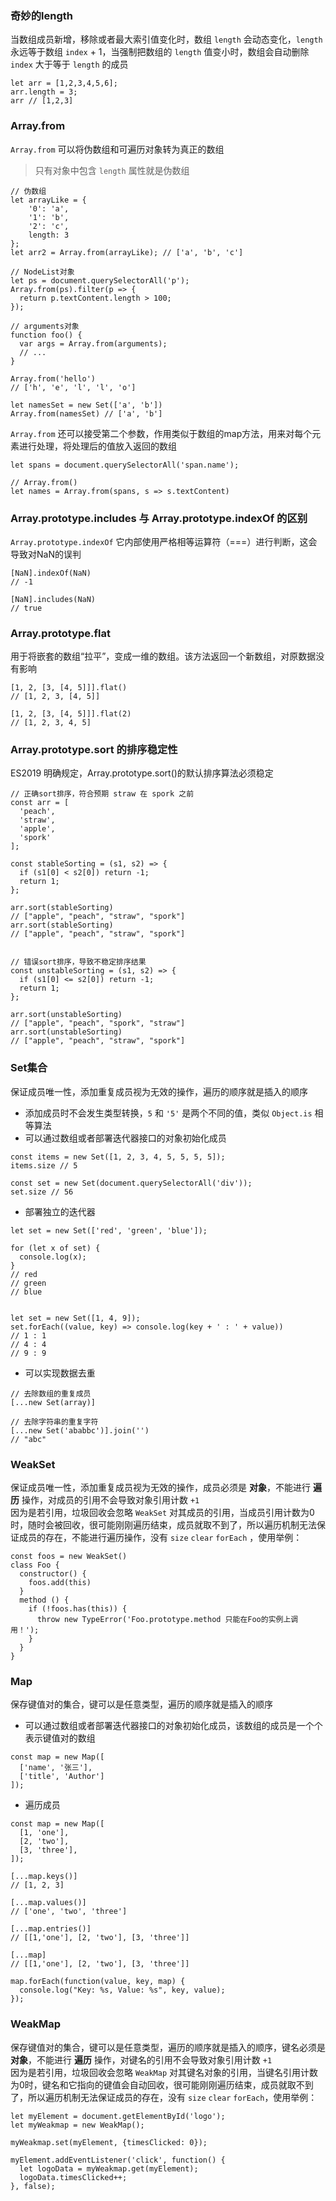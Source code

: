 ### 奇妙的length
当数组成员新增，移除或者最大索引值变化时，数组 `length` 会动态变化，`length` 永远等于数组 `index` + 1，当强制把数组的 `length` 值变小时，数组会自动删除 `index` 大于等于 `length` 的成员
```
let arr = [1,2,3,4,5,6];
arr.length = 3;
arr // [1,2,3]
```


### Array.from
`Array.from` 可以将伪数组和可遍历对象转为真正的数组
> 只有对象中包含 `length` 属性就是伪数组
```
// 伪数组
let arrayLike = {
    '0': 'a',
    '1': 'b',
    '2': 'c',
    length: 3
};
let arr2 = Array.from(arrayLike); // ['a', 'b', 'c']

// NodeList对象
let ps = document.querySelectorAll('p');
Array.from(ps).filter(p => {
  return p.textContent.length > 100;
});

// arguments对象
function foo() {
  var args = Array.from(arguments);
  // ...
}

Array.from('hello')
// ['h', 'e', 'l', 'l', 'o']

let namesSet = new Set(['a', 'b'])
Array.from(namesSet) // ['a', 'b']
```
`Array.from` 还可以接受第二个参数，作用类似于数组的map方法，用来对每个元素进行处理，将处理后的值放入返回的数组
```
let spans = document.querySelectorAll('span.name');

// Array.from()
let names = Array.from(spans, s => s.textContent)
```


### Array.prototype.includes 与 Array.prototype.indexOf 的区别
`Array.prototype.indexOf` 它内部使用严格相等运算符（===）进行判断，这会导致对NaN的误判
```
[NaN].indexOf(NaN)
// -1

[NaN].includes(NaN)
// true
```


### Array.prototype.flat
用于将嵌套的数组“拉平”，变成一维的数组。该方法返回一个新数组，对原数据没有影响
```
[1, 2, [3, [4, 5]]].flat()
// [1, 2, 3, [4, 5]]

[1, 2, [3, [4, 5]]].flat(2)
// [1, 2, 3, 4, 5]
```


### Array.prototype.sort 的排序稳定性
ES2019 明确规定，Array.prototype.sort()的默认排序算法必须稳定
```
// 正确sort排序，符合预期 straw 在 spork 之前
const arr = [
  'peach',
  'straw',
  'apple',
  'spork'
];

const stableSorting = (s1, s2) => {
  if (s1[0] < s2[0]) return -1;
  return 1;
};

arr.sort(stableSorting)
// ["apple", "peach", "straw", "spork"]
arr.sort(stableSorting)
// ["apple", "peach", "straw", "spork"]


// 错误sort排序，导致不稳定排序结果
const unstableSorting = (s1, s2) => {
  if (s1[0] <= s2[0]) return -1;
  return 1;
};

arr.sort(unstableSorting)
// ["apple", "peach", "spork", "straw"]
arr.sort(unstableSorting)
// ["apple", "peach", "straw", "spork"]
```


### Set集合
保证成员唯一性，添加重复成员视为无效的操作，遍历的顺序就是插入的顺序
- 添加成员时不会发生类型转换，`5` 和 `'5'` 是两个不同的值，类似 `Object.is` 相等算法
- 可以通过数组或者部署迭代器接口的对象初始化成员
```
const items = new Set([1, 2, 3, 4, 5, 5, 5, 5]);
items.size // 5

const set = new Set(document.querySelectorAll('div'));
set.size // 56
```
- 部署独立的迭代器
```
let set = new Set(['red', 'green', 'blue']);

for (let x of set) {
  console.log(x);
}
// red
// green
// blue


let set = new Set([1, 4, 9]);
set.forEach((value, key) => console.log(key + ' : ' + value))
// 1 : 1
// 4 : 4
// 9 : 9
```
- 可以实现数据去重
```
// 去除数组的重复成员
[...new Set(array)]

// 去除字符串的重复字符
[...new Set('ababbc')].join('')
// "abc"
```


### WeakSet
保证成员唯一性，添加重复成员视为无效的操作，成员必须是 **对象**，不能进行 **遍历** 操作，对成员的引用不会导致对象引用计数 `+1`  
因为是若引用，垃圾回收会忽略 `WeakSet` 对其成员的引用，当成员引用计数为0时，随时会被回收，很可能刚刚遍历结束，成员就取不到了，所以遍历机制无法保证成员的存在，不能进行遍历操作，没有 `size` `clear` `forEach` ，使用举例：
```
const foos = new WeakSet()
class Foo {
  constructor() {
    foos.add(this)
  }
  method () {
    if (!foos.has(this)) {
      throw new TypeError('Foo.prototype.method 只能在Foo的实例上调用！');
    }
  }
}
```


### Map
保存键值对的集合，键可以是任意类型，遍历的顺序就是插入的顺序  
- 可以通过数组或者部署迭代器接口的对象初始化成员，该数组的成员是一个个表示键值对的数组
```
const map = new Map([
  ['name', '张三'],
  ['title', 'Author']
]);
```
- 遍历成员
```
const map = new Map([
  [1, 'one'],
  [2, 'two'],
  [3, 'three'],
]);

[...map.keys()]
// [1, 2, 3]

[...map.values()]
// ['one', 'two', 'three']

[...map.entries()]
// [[1,'one'], [2, 'two'], [3, 'three']]

[...map]
// [[1,'one'], [2, 'two'], [3, 'three']]

map.forEach(function(value, key, map) {
  console.log("Key: %s, Value: %s", key, value);
});
```


### WeakMap
保存键值对的集合，键可以是任意类型，遍历的顺序就是插入的顺序，键名必须是 **对象**，不能进行 **遍历** 操作，对键名的引用不会导致对象引用计数 `+1`   
因为是若引用，垃圾回收会忽略 `WeakMap` 对其键名对象的引用，当键名引用计数为0时，键名和它指向的键值会自动回收，很可能刚刚遍历结束，成员就取不到了，所以遍历机制无法保证成员的存在，没有 `size` `clear` `forEach`，使用举例：
```
let myElement = document.getElementById('logo');
let myWeakmap = new WeakMap();

myWeakmap.set(myElement, {timesClicked: 0});

myElement.addEventListener('click', function() {
  let logoData = myWeakmap.get(myElement);
  logoData.timesClicked++;
}, false);
```